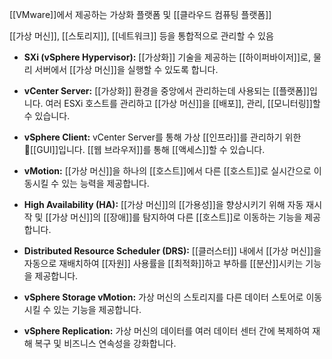 [[VMware]]에서 제공하는 가상화 플랫폼 및 [[클라우드 컴퓨팅 플랫폼]]

[[가상 머신]], [[스토리지]], [[네트워크]] 등을 통합적으로 관리할 수 있음

- **SXi (vSphere Hypervisor):** [[가상화]] 기술을 제공하는 [[하이퍼바이저]]로, 물리 서버에서 [[가상 머신]]을 실행할 수 있도록 합니다.
    
- **vCenter Server:** [[가상화]] 환경을 중앙에서 관리하는데 사용되는 [[플랫폼]]입니다. 여러 ESXi 호스트를 관리하고 [[가상 머신]]을 [[배포]], 관리, [[모니터링]]할 수 있습니다.
    
- **vSphere Client:** vCenter Server를 통해 가상 [[인프라]]를 관리하기 위한 [[GUI]]입니다. [[웹 브라우저]]를 통해 [[액세스]]할 수 있습니다.
    
- **vMotion:** [[가상 머신]]을 하나의 [[호스트]]에서 다른 [[호스트]]로 실시간으로 이동시킬 수 있는 능력을 제공합니다.
    
- **High Availability (HA):** [[가상 머신]]의 [[가용성]]을 향상시키기 위해 자동 재시작 및 [[가상 머신]]의 [[장애]]를 탐지하여 다른 [[호스트]]로 이동하는 기능을 제공합니다.
    
- **Distributed Resource Scheduler (DRS):** [[클러스터]] 내에서 [[가상 머신]]을 자동으로 재배치하여 [[자원]] 사용률을 [[최적화]]하고 부하를 [[분산]]시키는 기능을 제공합니다.
    
- **vSphere Storage vMotion:** 가상 머신의 스토리지를 다른 데이터 스토어로 이동시킬 수 있는 기능을 제공합니다.
    
- **vSphere Replication:** 가상 머신의 데이터를 여러 데이터 센터 간에 복제하여 재해 복구 및 비즈니스 연속성을 강화합니다.